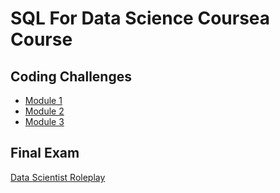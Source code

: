 # SQL For Data Science Coursea Course

## Coding Challenges
- [Module 1](Module1.sql)
- [Module 2](Module2.sql)
- [Module 3](Module3.sql)

## Final Exam
[Data Scientist Roleplay](Data_Scienctist_Roleplay.md)
